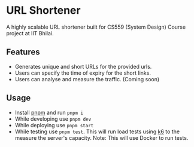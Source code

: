 # URL Shortener

A highly scalable URL shortener built for CS559 (System Design) Course project at IIT Bhilai. 

## Features
- Generates unique and short URLs for the provided urls.
- Users can specify the time of expiry for the short links.
- Users can analyse and measure the traffic. (Coming soon)

## Usage
- Install [pnpm](https://pnpm.io/) and run `pnpm i`
- While developing use `pnpm dev`
- While deploying use `pnpm start`
- While testing use `pnpm test`. This will run load tests using [k6](https://k6.io/) to the measure the server's capacity. Note: This will use Docker to run tests.
